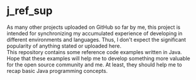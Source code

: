 # j_ref_sup
As many other projects uploaded on GitHub so far by me, this project is intended for synchronizing my accumulated experience
of developing in different environments and languages. Thus, I don't expect the significant popularity of
anything stated or uploaded here.  
This repository contains some reference code examples written in Java. Hope that these examples will help me 
to develop something more valuable for the open source community and me. At least, they should help me to
recap basic Java programming concepts.

